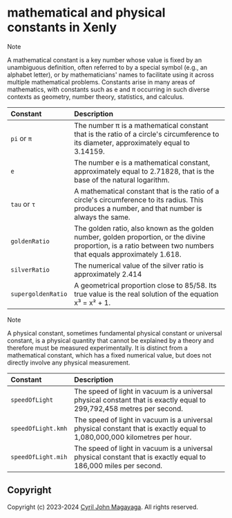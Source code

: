 # mathematical and physical constants in Xenly

> [!NOTE]
> A mathematical constant is a key number whose value is fixed by an unambiguous definition,
> often referred to by a special symbol (e.g., an alphabet letter), or by mathematicians'
> names to facilitate using it across multiple mathematical problems. Constants arise in
> many areas of mathematics, with constants such as e and π occurring in such diverse
> contexts as geometry, number theory, statistics, and calculus.

| Constant           | Description                                                                                                                                                     |
|:-------------------|:----------------------------------------------------------------------------------------------------------------------------------------------------------------|
| `pi` or `π`        | The number π is a mathematical constant that is the ratio of a circle's circumference to its diameter, approximately equal to 3.14159.                          |
| `e`                | The number e is a mathematical constant, approximately equal to 2.71828, that is the base of the natural logarithm.                                             |
| `tau` or `τ`       | A mathematical constant that is the ratio of a circle's circumference to its radius. This produces a number, and that number is always the same.                |
| `goldenRatio`      | The golden ratio, also known as the golden number, golden proportion, or the divine proportion, is a ratio between two numbers that equals approximately 1.618. |
| `silverRatio`      | The numerical value of the silver ratio is approximately 2.414                                                                                                  |
| `supergoldenRatio` | A geometrical proportion close to 85/58. Its true value is the real solution of the equation x³ = x² + 1.                                                       |

> [!NOTE]
> A physical constant, sometimes fundamental physical constant or universal constant,
> is a physical quantity that cannot be explained by a theory and
> therefore must be measured experimentally. It is distinct from a mathematical
> constant, which has a fixed numerical value,
> but does not directly involve any physical measurement.

| Constant           | Description                                                                                                                                                     |
|:-------------------|:----------------------------------------------------------------------------------------------------------------------------------------------------------------|
| `speedOfLight`     | The speed of light in vacuum is a universal physical constant that is exactly equal to 299,792,458 metres per second.
| `speedOfLight.kmh` | The speed of light in vacuum is a universal physical constant that is exactly equal to 1,080,000,000 kilometres per hour.
| `speedOfLight.mih` | The speed of light in vacuum is a universal physical constant that is exactly equal to 186,000 miles per second.

## Copyright
Copyright (c) 2023-2024 [Cyril John Magayaga](https://github.com/magayaga). All rights reserved.
